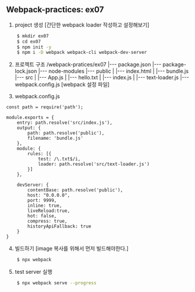## Webpack-practices: ex07
1. project 생성 [간단한 webpack loader 작성하고 설정해보기]
``` bash
    $ mkdir ex07
    $ cd ex07
    $ npm init -y
    $ npm i -D webpack webpack-cli webpack-dev-server
```

2. 프로젝트 구조
/webpack-pratices/ex07
    |--- package.json
    |--- package-lock.json
    |--- node-modules
    |--- public
    |       |--- index.html
    |       |--- bundle.js
    |--- src
    |       |--- App.js
    |       |--- hello.txt
    |       |--- index.js
    |       |--- text-loader.js
    |--- webpack.config.js [webpack 설정 파일]

3. webpack.config.js
```
const path = require('path');

module.exports = {
    entry: path.resolve('src/index.js'),
    output: {
        path: path.resolve('public'),
        filename: 'bundle.js'
    },
    module: {
        rules: [{
            test: /\.txt$/i,
            loader: path.resolve('src/text-loader.js')
        }]
    },

    devServer: {
        contentBase: path.resolve('public'),
        host: "0.0.0.0",
        port: 9999,
        inline: true,
        liveReload:true,
        hot: false,
        compress: true,
        historyApiFallback: true
    }
}
```

4. 빌드하기 [image 복사를 위해서 먼저 빌드해야한다.]
``` bash
    $ npx webpack
```

5. test server 실행
``` bash
    $ npx webpack serve --progress
```